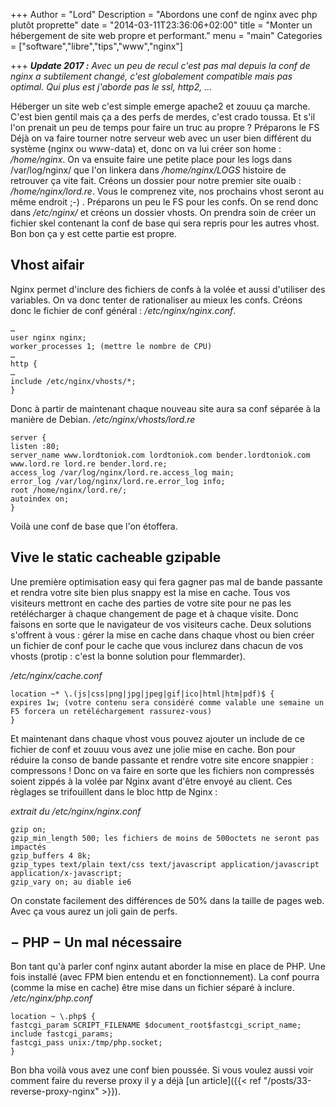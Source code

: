 +++
Author = "Lord"
Description = "Abordons une conf de nginx avec php plutôt proprette"
date = "2014-03-11T23:36:06+02:00"
title = "Monter un hébergement de site web propre et performant."
menu = "main"
Categories = ["software","libre","tips","www","nginx"]

+++
***Update 2017 :*** *Avec un peu de recul c'est pas mal depuis la conf de nginx a subtilement changé, c'est globalement compatible mais pas optimal.
Qui plus est j'aborde pas le ssl, http2, …*

Héberger un site web c'est simple emerge apache2 et zouuu ça marche.
C'est bien gentil mais ça a des perfs de merdes, c'est crado toussa.
Et s'il l'on prenait un peu de temps pour faire un truc au propre ?
Préparons le FS
Déjà on va faire tourner notre serveur web avec un user bien différent du système (nginx ou www-data) et, donc on va lui créer son home : */home/nginx*.
On va ensuite faire une petite place pour les logs dans /var/log/nginx/ que l'on linkera dans */home/nginx/LOGS* histoire de retrouver ça vite fait.
Créons un dossier pour notre premier site ouaib : */home/nginx/lord.re*.
Vous le comprenez vite, nos prochains vhost seront au même endroit ;-) .
Préparons un peu le FS pour les confs.
On se rend donc dans */etc/nginx/* et créons un dossier vhosts.
On prendra soin de créer un fichier skel contenant la conf de base qui sera repris pour les autres vhost.
Bon bon ça y est cette partie est propre.

## Vhost aifair
Nginx permet d'inclure des fichiers de confs à la volée et aussi d'utiliser des variables.
On va donc tenter de rationaliser au mieux les confs.
Créons donc le fichier de conf général : */etc/nginx/nginx.conf*.
```
…
user nginx nginx;
worker_processes 1; (mettre le nombre de CPU)
…
http {
…
include /etc/nginx/vhosts/*;
}
```

Donc à partir de maintenant chaque nouveau site aura sa conf séparée à la manière de Debian.
*/etc/nginx/vhosts/lord.re*
```
server {
listen :80;
server_name www.lordtoniok.com lordtoniok.com bender.lordtoniok.com www.lord.re lord.re bender.lord.re;
access_log /var/log/nginx/lord.re.access_log main;
error_log /var/log/nginx/lord.re.error_log info;
root /home/nginx/lord.re/;
autoindex on;
}
```
Voilà une conf de base que l'on étoffera.

## Vive le static cacheable gzipable
Une première optimisation easy qui fera gagner pas mal de bande passante et rendra votre site bien plus snappy est la mise en cache.
Tous vos visiteurs mettront en cache des parties de votre site pour ne pas les retélécharger à chaque changement de page et à chaque visite.
Donc faisons en sorte que le navigateur de vos visiteurs cache.
Deux solutions s'offrent à vous : gérer la mise en cache dans chaque vhost ou bien créer un fichier de conf pour le cache que vous inclurez dans chacun de vos vhosts (protip : c'est la bonne solution pour flemmarder).

*/etc/nginx/cache.conf*
```
location ~* \.(js|css|png|jpg|jpeg|gif|ico|html|htm|pdf)$ {
expires 1w; (votre contenu sera considéré comme valable une semaine un F5 forcera un retéléchargement rassurez-vous)
}
```

Et maintenant dans chaque vhost vous pouvez ajouter un include de ce fichier de conf et zouuu vous avez une jolie mise en cache.
Bon pour réduire la conso de bande passante et rendre votre site encore snappier : compressons ! Donc on va faire en sorte que les fichiers non compressés soient zippés à la volée par Nginx avant d'être envoyé au client.
Ces règlages se trifouillent dans le bloc http de Nginx :

*extrait du /etc/nginx/nginx.conf*
```
gzip on;
gzip_min_length 500; les fichiers de moins de 500octets ne seront pas impactés
gzip_buffers 4 8k;
gzip_types text/plain text/css text/javascript application/javascript application/x-javascript;
gzip_vary on; au diable ie6
```
On constate facilement des différences de 50% dans la taille de pages web.
Avec ça vous aurez un joli gain de perfs.

## − PHP − Un mal nécessaire
Bon tant qu'à parler conf nginx autant aborder la mise en place de PHP.
Une fois installé (avec FPM bien entendu et en fonctionnement).
La conf pourra (comme la mise en cache) être mise dans un fichier séparé à inclure.
*/etc/nginx/php.conf*
```
location ~ \.php$ {
fastcgi_param SCRIPT_FILENAME $document_root$fastcgi_script_name;
include fastcgi_params;
fastcgi_pass unix:/tmp/php.socket;
}
```
Bon bha voilà vous avez une conf bien poussée.
Si vous voulez aussi voir comment faire du reverse proxy il y a déjà [un article]({{< ref "/posts/33-reverse-proxy-nginx" >}}).
